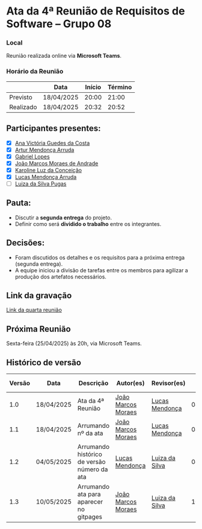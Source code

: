 # Ata da 4ª Reunião de Requisitos de Software – Grupo 08

### Local  
Reunião realizada online via **Microsoft Teams**.

### Horário da Reunião
|           | Data       | Início | Término |
| --------- | ---------- | ------ | ------- |
| Previsto  | 18/04/2025 | 20:00  | 21:00   |
| Realizado | 18/04/2025 | 20:32  | 20:52   |

## Participantes presentes:
- [x] [Ana Victória Guedes da Costa](https://github.com/navicg)  
- [x] [Artur Mendonça Arruda](https://github.com/ArtyMend07)  
- [x] [Gabriel Lopes](https://github.com/BrzGab)  
- [x] [João Marcos Moraes de Andrade](https://github.com/JJOAOMARCOSS)  
- [x] [Karoline Luz da Conceição](https://github.com/KarolineLuz)  
- [x] [Lucas Mendonça Arruda](https://github.com/lucasarruda9)  
- [ ] [Luiza da Silva Pugas](https://github.com/Luizaxx)

## Pauta:
* Discutir a **segunda entrega** do projeto.
* Definir como será **dividido o trabalho** entre os integrantes.

## Decisões:
* Foram discutidos os detalhes e os requisitos para a próxima entrega (segunda entrega).
* A equipe iniciou a divisão de tarefas entre os membros para agilizar a produção dos artefatos necessários.

## Link da gravação
[Link da quarta reunião](https://youtu.be/We15Y_eUA1k)

## Próxima Reunião  
Sexta-feira (25/04/2025) às 20h, via Microsoft Teams.

## Histórico de versão
| Versão | Data | Descrição | Autor(es) | Revisor(es) | Data da Revisão|
|--------|------|-----------|-----------|-------------|------
| 1.0 | 18/04/2025 | Ata da 4ª Reunião | [João Marcos Moraes](https://github.com/JJOAOMARCOSS) | [Lucas Mendonça ](https://github.com/lucasarruda9) | 04/05/2025
|1.1|  18/04/2025 | Arrumando nº da ata | [João Marcos Moraes](https://github.com/JJOAOMARCOSS) | [Lucas Mendonça ](https://github.com/lucasarruda9) | 04/05/2025
|1.2|  04/05/2025 | Arrumando histórico de versão número da ata |[Lucas Mendonça ](https://github.com/lucasarruda9) | [Luiza da Silva](https://github.com/Luizaxx) | 04/05/2025
|1.3|  10/05/2025 | Arrumando ata para aparecer no gitpages |[João Marcos Moraes](https://github.com/JJOAOMARCOSS) | [Luiza da Silva](https://github.com/Luizaxx) | 10/05/2025
